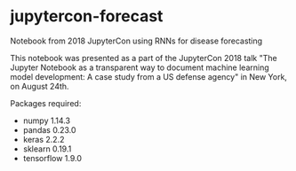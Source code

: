 # jupytercon-forecast
Notebook from 2018 JupyterCon using RNNs for disease forecasting

This notebook was presented as a part of the JupyterCon 2018 talk "The Jupyter Notebook as a transparent way to document machine learning model development: A case study from a US defense agency" in New York, on August 24th. <br>

Packages required: 

- numpy 1.14.3
- pandas 0.23.0
- keras 2.2.2
- sklearn 0.19.1
- tensorflow 1.9.0

